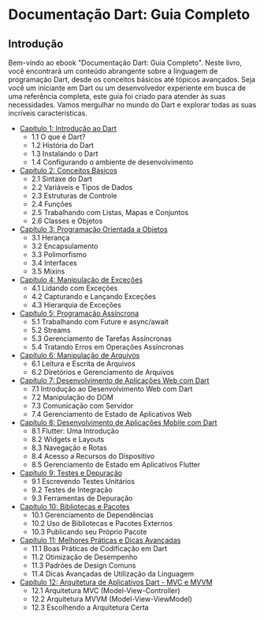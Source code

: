 # Documentação Dart: Guia Completo

## Introdução
Bem-vindo ao ebook "Documentação Dart: Guia Completo". Neste livro, você encontrará um conteúdo abrangente sobre a linguagem de programação Dart, desde os conceitos básicos até tópicos avançados. Seja você um iniciante em Dart ou um desenvolvedor experiente em busca de uma referência completa, este guia foi criado para atender às suas necessidades. Vamos mergulhar no mundo do Dart e explorar todas as suas incríveis características.

- [Capítulo 1: Introdução ao Dart](capitulos/cap1.md)
  - 1.1 O que é Dart?
  - 1.2 História do Dart
  - 1.3 Instalando o Dart
  - 1.4 Configurando o ambiente de desenvolvimento
- [Capítulo 2: Conceitos Básicos](capitulos/cap2.md)
  - 2.1 Sintaxe do Dart
  - 2.2 Variáveis e Tipos de Dados
  - 2.3 Estruturas de Controle
  - 2.4 Funções
  - 2.5 Trabalhando com Listas, Mapas e Conjuntos
  - 2.6 Classes e Objetos
- [Capítulo 3: Programação Orientada a Objetos](capitulos/cap3.md)
  - 3.1 Herança
  - 3.2 Encapsulamento
  - 3.3 Polimorfismo
  - 3.4 Interfaces
  - 3.5 Mixins
- [Capítulo 4: Manipulação de Exceções](capitulos/cap4.md)
  - 4.1 Lidando com Exceções
  - 4.2 Capturando e Lançando Exceções
  - 4.3 Hierarquia de Exceções
- [Capítulo 5: Programação Assíncrona](capitulos/cap5.md)
  - 5.1 Trabalhando com Future e async/await
  - 5.2 Streams
  - 5.3 Gerenciamento de Tarefas Assíncronas
  - 5.4 Tratando Erros em Operações Assíncronas
- [Capítulo 6: Manipulação de Arquivos](capitulos/cap6.md)
  - 6.1 Leitura e Escrita de Arquivos
  - 6.2 Diretórios e Gerenciamento de Arquivos
- [Capítulo 7: Desenvolvimento de Aplicações Web com Dart](capitulos/cap7.md)
  - 7.1 Introdução ao Desenvolvimento Web com Dart
  - 7.2 Manipulação do DOM
  - 7.3 Comunicação com Servidor
  - 7.4 Gerenciamento de Estado de Aplicativos Web
- [Capítulo 8: Desenvolvimento de Aplicações Mobile com Dart](capitulos/cap8.md)
  - 8.1 Flutter: Uma Introdução
  - 8.2 Widgets e Layouts
  - 8.3 Navegação e Rotas
  - 8.4 Acesso a Recursos do Dispositivo
  - 8.5 Gerenciamento de Estado em Aplicativos Flutter
- [Capítulo 9: Testes e Depuração](capitulos/cap9.md)
  - 9.1 Escrevendo Testes Unitários
  - 9.2 Testes de Integração
  - 9.3 Ferramentas de Depuração
- [Capítulo 10: Bibliotecas e Pacotes](capitulos/cap10.md)
  - 10.1 Gerenciamento de Dependências
  - 10.2 Uso de Bibliotecas e Pacotes Externos
  - 10.3 Publicando seu Próprio Pacote
- [Capítulo 11: Melhores Práticas e Dicas Avançadas](capitulos/cap11.md)
  - 11.1 Boas Práticas de Codificação em Dart
  - 11.2 Otimização de Desempenho
  - 11.3 Padrões de Design Comuns
  - 11.4 Dicas Avançadas de Utilização da Linguagem
- [Capítulo 12: Arquitetura de Aplicativos Dart - MVC e MVVM](capitulos/cap12.md)
  - 12.1 Arquitetura MVC (Model-View-Controller)
  - 12.2 Arquitetura MVVM (Model-View-ViewModel)
  - 12.3 Escolhendo a Arquitetura Certa
